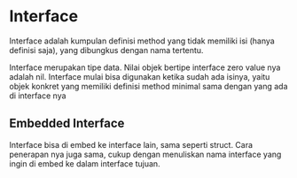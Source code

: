 # Interface

Interface adalah kumpulan definisi method yang tidak memiliki isi (hanya definisi saja), yang dibungkus dengan nama tertentu.

Interface merupakan tipe data. Nilai objek bertipe interface zero value nya adalah nil. Interface mulai bisa digunakan ketika sudah ada isinya, yaitu objek konkret yang memiliki definisi method minimal sama dengan yang ada di interface nya

## Embedded Interface

Interface bisa di embed ke interface lain, sama seperti struct. Cara penerapan nya juga sama, cukup dengan menuliskan nama interface yang ingin di embed ke dalam interface tujuan.
